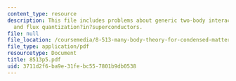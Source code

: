 ```yaml
---
content_type: resource
description: This file includes problems about generic two-body interaction, lattice?bosons,
  and flux quantization?in?superconductors.
file: null
file_location: /coursemedia/8-513-many-body-theory-for-condensed-matter-systems-fall-2004/3711d2f6ba9e31febc557801b9db0538_8513p5.pdf
file_type: application/pdf
resourcetype: Document
title: 8513p5.pdf
uid: 3711d2f6-ba9e-31fe-bc55-7801b9db0538
---
```

